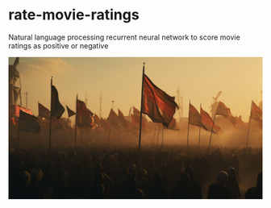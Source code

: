 # rate-movie-ratings

Natural language processing recurrent neural network to score movie ratings as positive or negative



![](assets/rate-movie-ratings.png)

